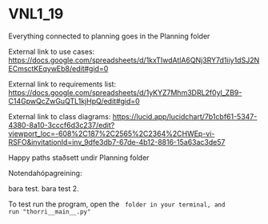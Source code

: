 # VNL1_19

Everything connected to planning goes in the Planning folder

External link to use cases: https://docs.google.com/spreadsheets/d/1kxTIwdAtlA6QNj3RY7d1iiy1dSJ2NECmsctKEqywEb8/edit#gid=0

External link to requirements list: https://docs.google.com/spreadsheets/d/1yKYZ7Mhm3DRL2f0yl_ZB9-C14GpwQcZwGuQTL1kjHpQ/edit#gid=0

External link to class diagrams: https://lucid.app/lucidchart/7b1cbf61-5347-4380-8a10-3cccf6d3c237/edit?viewport_loc=-608%2C187%2C2565%2C2364%2CHWEp-vi-RSFO&invitationId=inv_9dfe3db7-67de-4b12-8816-15a63ac3de57

Happy paths staðsett undir Planning folder

Notendahópagreining:

bara test.
bara test 2.

To test run the program, open the <Code> folder in your terminal, and run "thorri__main__.py"
